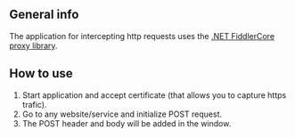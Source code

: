 ## General info
The application for intercepting http requests uses the <a href="https://www.nuget.org/packages/FiddlerCore/">.NET FiddlerCore proxy library</a>.

## How to use
1. Start application and accept certificate (that allows you to capture https trafic). 
2. Go to any website/service and initialize POST request.
3. The POST header and body will be added in the window.
